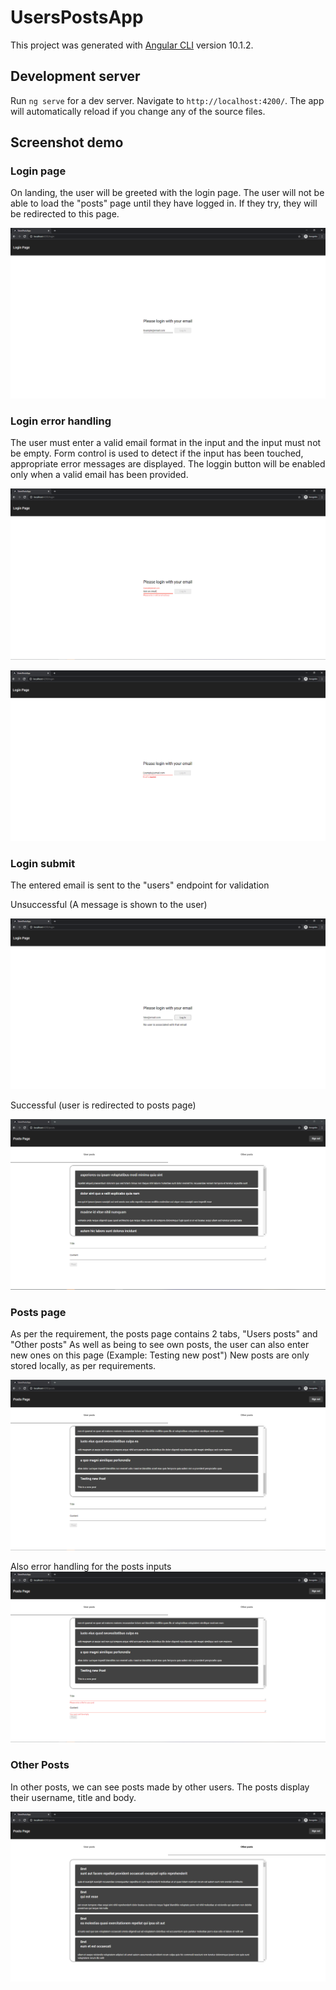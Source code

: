 # UsersPostsApp

This project was generated with [Angular CLI](https://github.com/angular/angular-cli) version 10.1.2.

## Development server

Run `ng serve` for a dev server. Navigate to `http://localhost:4200/`. The app will automatically reload if you change any of the source files.

## Screenshot demo

### Login page
On landing, the user will be greeted with the login page. The user will not be able to load the "posts" page until they have logged in.
If they try, they will be redirected to this page.

![Login Page](https://github.com/KaiChan01/Angular-Users-Post-App/blob/master/ScreenShots/Login.PNG)

### Login error handling
The user must enter a valid email format in the input and the input must not be empty.
Form control is used to detect if the input has been touched, appropriate error messages are displayed.
The loggin button will be enabled only when a valid email has been provided.

![Invalid Email](https://github.com/KaiChan01/Angular-Users-Post-App/blob/master/ScreenShots/No%20Email.PNG)

![Touched Input](https://github.com/KaiChan01/Angular-Users-Post-App/blob/master/ScreenShots/Touched.PNG)

### Login submit
The entered email is sent to the "users" endpoint for validation

Unsuccessful (A message is shown to the user)

![Failed login](https://github.com/KaiChan01/Angular-Users-Post-App/blob/master/ScreenShots/Bad%20email.PNG)

Successful (user is redirected to posts page)

![Successful login](https://github.com/KaiChan01/Angular-Users-Post-App/blob/master/ScreenShots/User%20posts.PNG)

### Posts page
As per the requirement, the posts page contains 2 tabs, "Users posts" and "Other posts"
As well as being to see own posts, the user can also enter new ones on this page (Example: Testing new post")
New posts are only stored locally, as per requirements.

![New Post](https://github.com/KaiChan01/Angular-Users-Post-App/blob/master/ScreenShots/Posting%20new%20post.PNG)

Also error handling for the posts inputs 
![Post error handling](https://github.com/KaiChan01/Angular-Users-Post-App/blob/master/ScreenShots/Post%20Error%20Handling.PNG)

### Other Posts
In other posts, we can see posts made by other users.
The posts display their username, title and body.

![Other posts](https://github.com/KaiChan01/Angular-Users-Post-App/blob/master/ScreenShots/Other%20posts.PNG)
